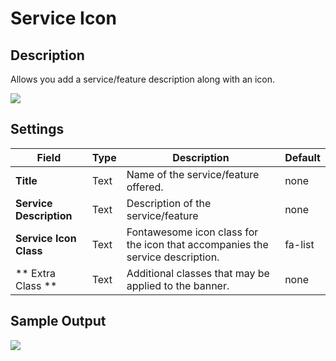 #  Service Icon

## Description

Allows you add a service/feature description along with an icon.

![](http://transvelo.github.io/docs/mediacenter/images/vc-serviceIcon-setting.png)

## Settings

| Field | Type | Description | Default
| -- | -- | -- | -- |
| **Title** | Text | Name of the service/feature offered. | none
| **Service Description** | Text | Description of the service/feature | none
| **Service Icon Class** | Text |Fontawesome icon class for the icon that accompanies the service description. |  fa-list |
| ** Extra Class ** | Text | Additional classes that may be applied to the banner. | none

## Sample Output

![](http://transvelo.github.io/docs/mediacenter/images/vc-serviceIcon-output.png)
